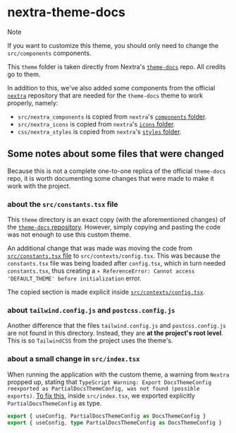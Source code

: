 # nextra-theme-docs

> [!NOTE]
>
> If you want to customize this theme,
> you should only need to change the `src/components` components.

This `theme` folder is taken directly from Nextra's [`theme-docs`](https://github.com/shuding/nextra/tree/main/packages/nextra-theme-docs) repo.
All credits go to them.

In addition to this,
we've also added some components from the official [`nextra`](https://github.com/shuding/nextra/tree/main/packages/nextra) repository
that are needed for the `theme-docs` theme to work properly, namely:

- `src/nextra_components` is copied from `nextra`'s [`components` folder](https://github.com/shuding/nextra/tree/main/packages/nextra/src/components).
- `src/nextra_icons` is copied from `nextra`'s [`icons` folder](https://github.com/shuding/nextra/tree/main/packages/nextra/src/icons).
- `css/nextra_styles` is copied from `nextra`'s [`styles` folder](https://github.com/shuding/nextra/tree/main/packages/nextra/styles).


## Some notes about some files that were changed

Because this is not a complete one-to-one replica
of the official `theme-docs` repo,
it is worth documenting some changes
that were made to make it work with the project.

### about the `src/constants.tsx` file

This `theme` directory is an exact copy
(with the aforementioned changes) of the [`theme-docs` repository](https://github.com/shuding/nextra/tree/main/packages/nextra-theme-docs).
However, simply copying and pasting the code was not enough to use this custom theme.

An additional change that was made was moving the code from [`src/constants.tsx` file](https://github.com/shuding/nextra/blob/main/packages/nextra-theme-docs/src/constants.tsx)
to `src/contexts/config.tsx`.
This was because the `constants.tsx` file was being loaded after `config.tsx`,
which in turn needed `constants.tsx`,
thus creating a `⨯ ReferenceError: Cannot access 'DEFAULT_THEME' before initialization` error.

The copied section is made explicit inside [`src/contexts/config.tsx`](./src/contexts/config.tsx).


### about `tailwind.config.js` and `postcss.config.js`

Another difference that the files `tailwind.config.js` and `postcss.config.js`
are not found in this directory.
Instead, they are **at the project's root level**.
This is so `TailwindCSS` from the project uses the theme's.


### about a small change in `src/index.tsx`

When running the application with the custom theme,
a warning from `Nextra` propped up,
stating that `TypeScript Warning: Export DocsThemeConfig reexported as PartialDocsThemeConfig, was not found (possible exports)`.
[To fix this](https://stackoverflow.com/questions/65920642/typescript-warning-export-reexported-as-was-not-found-possible-exports),
inside `src/index.tsx`,
we exported explicitly `PartialDocsThemeConfig` as type.

```ts
export { useConfig, PartialDocsThemeConfig as DocsThemeConfig }             // before
export { useConfig, type PartialDocsThemeConfig as DocsThemeConfig }        // after
```
